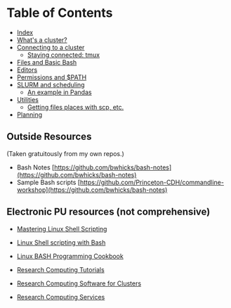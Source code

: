 # Table of Contents

* [Index](#)
* [What's a cluster?](cluster/)
* [Connecting to a cluster](connecting/)
  - [Staying connected: tmux](connecting/#tmux)
* [Files and Basic Bash](files/)
* [Editors](editors/)
* [Permissions and $PATH](permissions/)
* [SLURM and scheduling](slurm/)
  - [An example in Pandas](slurm/pandas_example.md)
* [Utilities](util/)
  - [Getting files places with scp, etc.](util/#getting-files-places)
* [Planning](plan/)

## Outside Resources
(Taken gratuitously from my own repos.)
* Bash Notes [https://github.com/bwhicks/bash-notes](https://github.com/bwhicks/bash-notes)
* Sample Bash scripts [https://github.com/Princeton-CDH/commandline-workshop](https://github.com/bwhicks/bash-notes)

## Electronic PU resources (not comprehensive)

* [Mastering Linux Shell Scripting](https://pulsearch.princeton.edu/catalog/9541239)

* [Linux Shell scripting with Bash](https://pulsearch.princeton.edu/catalog/7360952)

* [Linux BASH Programming Cookbook](https://makeuseof.tradepub.com/free/w_syst05/)

* [Research Computing Tutorials](https://www.princeton.edu/researchcomputing/education/online-tutorials/)

* [Research Computing Software for Clusters](https://www.princeton.edu/researchcomputing/software/)

* [Research Computing Services](https://www.princeton.edu/researchcomputing/services/)
